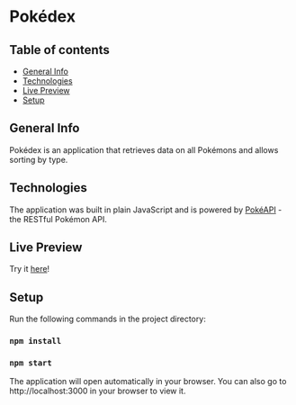 # Pokédex

## Table of contents
* [General Info](#general-info)
* [Technologies](#technologies)
* [Live Preview](#live-preview)
* [Setup](#setup)

## General Info
Pokédex is an application that retrieves data on all Pokémons and allows sorting by type.

## Technologies
The application was built in plain JavaScript and is powered by [PokéAPI](https://pokeapi.co) - the RESTful Pokémon API.

## Live Preview
Try it [here](https://olgasmoczynska.github.io/pokedex/public)!

## Setup
Run the following commands in the project directory:
### `npm install`
### `npm start`
The application will open automatically in your browser.
You can also go to http://localhost:3000 in your browser to view it.